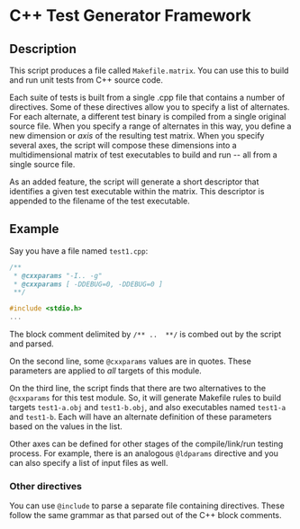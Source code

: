 # C++ Test Generator Framework

## Description

This script produces a file called `Makefile.matrix`.
You can use this to build and run unit tests from C++ source code.

Each suite of tests is built from a single .cpp file that contains a number
  of directives.
Some of these directives allow you to specify a list of alternates.
For each alternate, a different test binary is compiled from a single original source file.
When you specify a range of alternates in this way, you define a new dimension or *axis*
  of the resulting test matrix.
When you specify several axes, the script will compose these dimensions into a
  multidimensional matrix of test executables to build and run -- all from a single source file.

As an added feature, the script will generate a short descriptor that identifies a given test executable within the matrix.
This descriptor is appended to the filename of the test executable.

## Example

Say you have a file named `test1.cpp`:
```c++
/**
 * @cxxparams "-I.. -g"
 * @cxxparams [ -DDEBUG=0, -DDEBUG=0 ]
 **/

#include <stdio.h>
...
```
The block comment delimited by `/** ..  **/` is combed out by the script and parsed.

On the second line, some `@cxxparams` values are in quotes.
These parameters are applied to *all* targets of this module.

On the third line, the script finds that there are two alternatives to the `@cxxparams` for this test module.
So, it will generate Makefile rules to build targets `test1-a.obj` and `test1-b.obj`, and
  also executables named `test1-a` and `test1-b`.
Each will have an alternate definition of these parameters based on the values in the list.

Other axes can be defined for other stages of the compile/link/run testing process.
For example, there is an analogous `@ldparams` directive and you can also specify a list of input files as well.

### Other directives

You can use `@include` to parse a separate file containing directives.
These follow the same grammar as that parsed out of the C++ block comments.

